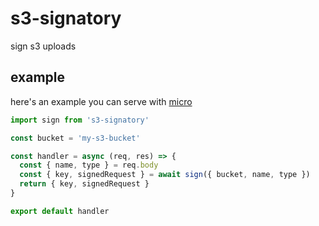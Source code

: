 # s3-signatory

sign s3 uploads

## example

here's an example you can serve with [micro](https://github.com/zeit/micro)

```javascript
import sign from 's3-signatory'

const bucket = 'my-s3-bucket'

const handler = async (req, res) => {
  const { name, type } = req.body
  const { key, signedRequest } = await sign({ bucket, name, type })
  return { key, signedRequest }
}

export default handler
```

